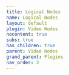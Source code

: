 ```yaml
---
title: Logical Nodes
name: Logical Nodes
layout: default
plugin: Video Nodes
nocontent: true
subs: true
has_children: true
parent: Video Nodes
grand_parent: Plugins
nav_order: 3
---
```

